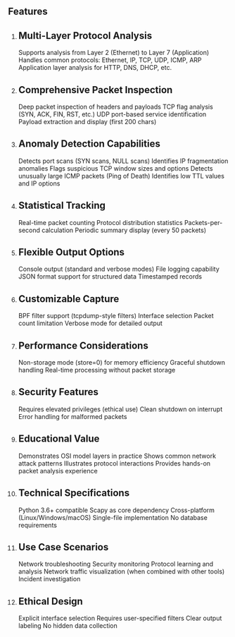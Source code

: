 Features 
--------

1. Multi-Layer Protocol Analysis
    ----------------------------
    Supports analysis from Layer 2 (Ethernet) to Layer 7 (Application)
    Handles common protocols: Ethernet, IP, TCP, UDP, ICMP, ARP
    Application layer analysis for HTTP, DNS, DHCP, etc.

2. Comprehensive Packet Inspection
   -------------------------------
    Deep packet inspection of headers and payloads
    TCP flag analysis (SYN, ACK, FIN, RST, etc.)
    UDP port-based service identification
    Payload extraction and display (first 200 chars)

3. Anomaly Detection Capabilities
   ------------------------------
    Detects port scans (SYN scans, NULL scans)
    Identifies IP fragmentation anomalies
    Flags suspicious TCP window sizes and options
    Detects unusually large ICMP packets (Ping of Death)
    Identifies low TTL values and IP options

4. Statistical Tracking
   --------------------
    Real-time packet counting
    Protocol distribution statistics
    Packets-per-second calculation
    Periodic summary display (every 50 packets)

5. Flexible Output Options
   -----------------------
    Console output (standard and verbose modes)
    File logging capability
    JSON format support for structured data
    Timestamped records

6. Customizable Capture
   --------------------
    BPF filter support (tcpdump-style filters)
    Interface selection
    Packet count limitation
    Verbose mode for detailed output

7. Performance Considerations
   --------------------------
    Non-storage mode (store=0) for memory efficiency
    Graceful shutdown handling
    Real-time processing without packet storage

8. Security Features
   -----------------
    Requires elevated privileges (ethical use)
    Clean shutdown on interrupt
    Error handling for malformed packets

9. Educational Value
   -----------------
    Demonstrates OSI model layers in practice
    Shows common network attack patterns
    Illustrates protocol interactions
    Provides hands-on packet analysis experience

10. Technical Specifications
    ------------------------
    Python 3.6+ compatible
    Scapy as core dependency
    Cross-platform (Linux/Windows/macOS)
    Single-file implementation
    No database requirements

11. Use Case Scenarios
    ------------------
    Network troubleshooting
    Security monitoring
    Protocol learning and analysis
    Network traffic visualization (when combined with other tools)
    Incident investigation

12. Ethical Design
    --------------
    Explicit interface selection
    Requires user-specified filters
    Clear output labeling
    No hidden data collection
